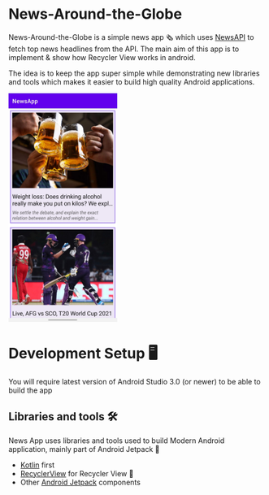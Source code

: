 # News-Around-the-Globe

News-Around-the-Globe is a simple news app 🗞️ which uses [NewsAPI](https://newsapi.org/) to fetch top news headlines from the API. The main aim of this app is to implement & show how Recycler View works in android.


The idea is to keep the app super simple while demonstrating new libraries and tools which makes it easier to build high quality Android applications.

<img alt="NewsApp Main Page" height="450px" src="https://github.com/surya-x/News-Around-the-Globe/blob/main/art/screenshot.jpeg" />

# Development Setup 🖥

You will require latest version of Android Studio 3.0 (or newer) to be able to build the app


## Libraries and tools 🛠

News App uses libraries and tools used to build Modern Android application, mainly part of Android Jetpack 🚀

- [Kotlin](https://kotlinlang.org/) first
- [RecyclerView](https://developer.android.com/guide/topics/ui/layout/recyclerview) for Recycler View 📃
- Other [Android Jetpack](https://developer.android.com/jetpack) components

